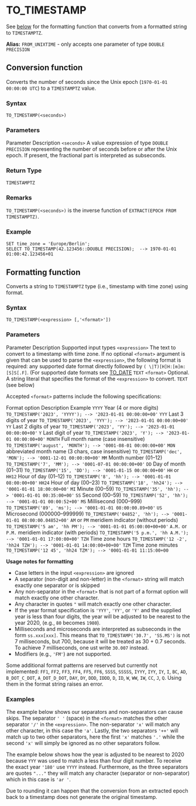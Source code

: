 # [](#to_timestamp)TO\_TIMESTAMP

See [below](#formatting-function) for the formatting function that converts from a formatted string to `TIMESTAMPTZ`.

**Alias:** `FROM_UNIXTIME` - only accepts one parameter of type `DOUBLE PRECISION`

## [](#conversion-function)Conversion function

Converts the number of seconds since the Unix epoch (`1970-01-01 00:00:00 UTC`) to a `TIMESTAMPTZ` value.

### [](#syntax)Syntax

`TO_TIMESTAMP(<seconds>)`

### [](#parameters)Parameters

Parameter Description `<seconds>` A value expression of type `DOUBLE PRECISION` representing the number of seconds before or after the Unix epoch. If present, the fractional part is interpreted as subseconds.

### [](#return-type)Return Type

`TIMESTAMPTZ`

### [](#remarks)Remarks

`TO_TIMESTAMP(<seconds>)` is the inverse function of `EXTRACT(EPOCH FROM TIMESTAMPTZ)`.

### [](#example)Example

```
SET time_zone = 'Europe/Berlin';
SELECT TO_TIMESTAMP(42.123456::DOUBLE PRECISION);  --> 1970-01-01 01:00:42.123456+01
```

## [](#formatting-function)Formatting function

Converts a string to `TIMESTAMPTZ` type (i.e., timestamp with time zone) using format.

### [](#syntax-1)Syntax

```
TO_TIMESTAMP(<expression> [,'<format>'])
```

### [](#parameters-1)Parameters

Parameter Description Supported input types `<expression>` The text to convert to a timestamp with time zone. If no optional `<format>` argument is given that can be used to parse the `<expression>`, the following format is required: any supported date format directly followed by `( \|T)[H]H:[m]m:[S]S[.F]`. (For supported date formats see [TO\_DATE](/sql_reference/functions-reference/date-and-time/to-date.html) `TEXT` `<format>` Optional. A string literal that specifies the format of the `<expression>` to convert. `TEXT` (see below)

Accepted `<format>` patterns include the following specifications:

Format option Description Example `YYYY` Year (4 or more digits) `TO_TIMESTAMP('2023', 'YYYY'); --> '2023-01-01 00:00:00+00'` `YYY` Last 3 digits of year `TO_TIMESTAMP('2023', 'YYY'); --> '2023-01-01 00:00:00+00'` `YY` Last 2 digits of year `TO_TIMESTAMP('2023', 'YY'); --> '2023-01-01 00:00:00+00'` `Y` Last digit of year `TO_TIMESTAMP('2023', 'Y'); --> '2023-01-01 00:00:00+00'` `MONTH` Full month name (case insensitive) `TO_TIMESTAMP('august', 'MONTH'); --> '0001-08-01 00:00:00+00'` `MON` abbreviated month name (3 chars, case insensitive) `TO_TIMESTAMP('dec', 'MON'); --> '0001-12-01 00:00:00+00'` `MM` Month number (01–12) `TO_TIMESTAMP('7', 'MM'); --> '0001-07-01 00:00:00+00'` `DD` Day of month (01–31) `TO_TIMESTAMP('15', 'DD'); --> '0001-01-15 00:00:00+00'` `HH` or `HH12` Hour of day (01–12) `TO_TIMESTAMP('8', 'hh'); --> '0001-01-01 08:00:00+00'` `HH24` Hour of day (00–23) `TO_TIMESTAMP('18', 'hh24'); --> '0001-01-01 18:00:00+00'` `MI` Minute (00–59) `TO_TIMESTAMP('35', 'hh'); --> '0001-01-01 00:35:00+00'` `SS` Second (00–59) `TO_TIMESTAMP('52', 'hh'); --> '0001-01-01 00:00:52+00'` `MS` Millisecond (000–999) `TO_TIMESTAMP('89', 'ms'); --> '0001-01-01 08:00:00.89+00'` `US` Microsecond (000000–999999) `TO_TIMESTAMP('04852', 'hh'); --> '0001-01-01 08:00:00.04852+00'` `AM` or `PM` meridiem indicator (without periods) `TO_TIMESTAMP('5 am', 'hh PM'); --> '0001-01-01 05:00:00+00+00'` `A.M.` or `P.M.` meridiem indicator (with periods) `TO_TIMESTAMP('5 p.m.', 'hh A.M.'); --> '0001-01-01 17:00:00+00'` `TZH` Time zone hours `TO_TIMESTAMP('12 -2', 'hh24 TZH'); --> '0001-01-01 14:00:00+00+00'` `TZM` Time zone minutes `TO_TIMESTAMP('12 45', 'hh24 TZM'); --> '0001-01-01 11:15:00+00`

**Usage notes for formatting**

- Case letters in the input `<expression>` are ignored
- A separator (non-digit and non-letter) in the `<format>` string will match exactly one separator or is skipped
- Any non-separator in the `<format>` that is not part of a format option will match exactly one other character.
- Any character in quotes `"` will match exactly one other character.
- If the year format specification is `'YYY'`, `'YY'`, or `'Y'` and the supplied year is less than four digits, the year will be adjusted to be nearest to the year 2020, (e.g., `80` becomes `1980`).
- Milliseconds and microseconds are interpreted as subseconds in the form `ss.xxx[xxx]`. This means that `TO_TIMESTAMP('30.7', 'SS.MS')` is not 7 milliseconds, but 700, because it will be treated as 30 + 0.7 seconds. To achieve 7 milliseconds, one ust write `30.007` instead.
- Modifiers (e.g., `'FM'`) are not supported.

Some additional format patterns are reserved but currently not implemented: `FF1`, `FF2`, `FF3`, `FF4`, `FF5`, `FF6`, `SSSS`, `SSSSS`, `IYYY`, `IYY`, `IY`, `I`, `BC`, `AD`, `B_DOT_C_DOT`, `A_DOT_D_DOT`, `DAY`, `DY`, `DDD`, `IDDD`, `D`, `ID`, `W`, `WW`, `IW`, `CC`, `J`, `Q`. Using them in the format string raises an error.

### [](#examples)Examples

The example below shows our separators and non-separators can cause skips. The separator `' '` (space) in the `<format>` matches the other separator `'/'` in the `<expression>`. The non-separator `'x'` will match any other character, in this case the `'a'`. Lastly, the two separators `'++'` will match up to two other separators, here the first `'x'` matches `'.'` while the second `'x'` will simply be ignored as no other separators follow.

The example below shows how the year is adjusted to be nearest to 2020 because `YYY` was used to match a less than four digit number. To receive the exact year `'180'` use `YYYY` instead. Furthermore, as the three separators are quotes `"..."` they will match any character (separator or non-separator) which in this case is `'ar '`.

Due to rounding it can happen that the conversion from an extracted epoch back to a timestamp does not generate the original timestamp.